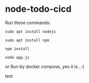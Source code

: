 # node-todo-cicd

Run these commands:


`sudo apt install nodejs`


`sudo apt install npm`


`npm install`

`node app.js`

or Run by docker compose, yes it is...:)

test


